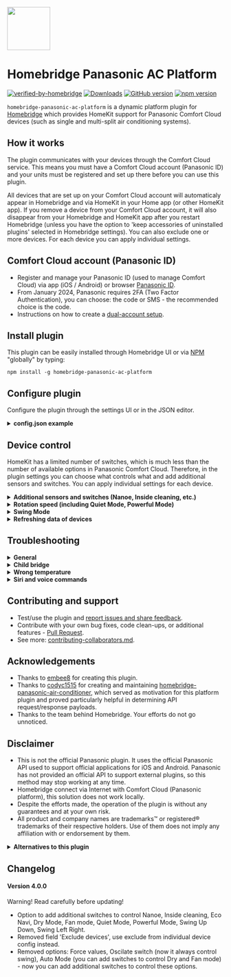 <img src="https://raw.githubusercontent.com/homebridge/verified/latest/icons/homebridge-panasonic-ac-platform.png" width="100px"></img>

# Homebridge Panasonic AC Platform

[![verified-by-homebridge](https://badgen.net/badge/homebridge/verified/purple)](https://github.com/homebridge/homebridge/wiki/Verified-Plugins)
[![Downloads](https://img.shields.io/npm/dt/homebridge-panasonic-ac-platform)](https://www.npmjs.com/package/homebridge-panasonic-ac-platform)
[![GitHub version](https://img.shields.io/github/package-json/v/homebridge-panasonic-ac-platform/homebridge-panasonic-ac-platform?label=GitHub)](https://github.com/homebridge-panasonic-ac-platform/homebridge-panasonic-ac-platform/releases)
[![npm version](https://img.shields.io/npm/v/homebridge-panasonic-ac-platform?color=%23cb3837&label=npm)](https://www.npmjs.com/package/homebridge-panasonic-ac-platform)

`homebridge-panasonic-ac-platform` is a dynamic platform plugin for [Homebridge](https://homebridge.io) which provides HomeKit support for Panasonic Comfort Cloud devices (such as single and multi-split air conditioning systems).

## How it works
The plugin communicates with your devices through the Comfort Cloud service. This means you must have a Comfort Cloud account (Panasonic ID) and your units must be registered and set up there before you can use this plugin.

All devices that are set up on your Comfort Cloud account will automaticaly appear in Homebridge and via HomeKit in your Home app (or other HomeKit app). If you remove a device from your Comfort Cloud account, it will also disappear from your Homebridge and HomeKit app after you restart Homebridge (unless you have the option to 'keep accessories of uninstalled plugins' selected in Homebridge settings). You can also exclude one or more devices. For each device you can apply individual settings. 

## Comfort Cloud account (Panasonic ID)

- Register and manage your Panasonic ID (used to manage Comfort Cloud) via app (iOS / Android) or browser [Panasonic ID](https://csapl.pcpf.panasonic.com).
- From January 2024, Panasonic requires 2FA (Two Factor Authentication), you can choose: the code or SMS - the recommended choice is the code.
- Instructions on how to create a [dual-account setup](https://github.com/homebridge-panasonic-ac-platform/homebridge-panasonic-ac-platform/blob/master/docs/dual-account-setup.md).

## Install plugin

This plugin can be easily installed through Homebridge UI or via [NPM](https://www.npmjs.com/package/homebridge-panasonic-ac-platform) "globally" by typing:

    npm install -g homebridge-panasonic-ac-platform

## Configure plugin
Configure the plugin through the settings UI or in the JSON editor.


<details>
<summary><b>config.json example</b></summary>

```json
{
  "platforms": [
    {
        "platform": "Panasonic AC Platform",
        "name": "Homebridge Panasonic AC Platform",
        "email": "mail@example.com",
        "password": "********",
        "key2fa": "GVZCKT2LLBLV2QBXMFAWFXKFKU5EWL2H",
        "appVersionOverride": "1.21.0",
        "suppressOutgoingUpdates": false, 
        "logsLevel": 1,
        "devices": [
                {
                    "name": "CS-Z50VKEW+4942673181",
                    "excludeDevice": true,
                    "minHeatingTemperature": 8,
                    "exposeOutdoorTemp": false,
                    "exposeNanoe": true,
                    "exposeInsideCleaning": false,
                    "exposeEcoNavi": false,
                    "exposeDryMode": false,
                    "exposeQuietMode": true,
                    "exposePowerfulMode": false,
                    "swingModeDirections": "LEFT-RIGHT-UP-DOWN",
                    "swingModeDefaultPositionUpDown": "CENTER",
                    "swingModeDefaultPositionLeftRight": "CENTER"
                },
                 {
                    "name": "Bedroom AC",
                    "excludeDevice": false,
                    "exposeOutdoorTemp": true,
                    "exposeNanoe": false,
                    "exposeInsideCleaning": true,
                },
            ]
    }
  ]
}
```
#### General

- `platform` (string): Tells Homebridge which platform this config belongs to. Leave as is.

- `name` (string): Name of the plugin displayed in Homebridge log and as plugin bridge name.

- `email` (string): The username of your Comfort Cloud (Panasonic ID) account.

- `password` (string): The password of your Comfort Cloud (Panasonic ID) account.

* `key2fa` (string): 
2FA key received from Panasonic (32 characters). Example: GVZCKT2LLBLV2QBXMFAWFXKFKU5EWL2H. Note: This field is currently not required to make this plugin work, but Panasonic already requires 2FA (code or SMS, recommended code) to log in to Comfort Cloud, so it may be required soon.

* `appVersionOverride` (string):
Leave this field empty to automatically fetch the latest version from the App Store and if that fails, it will use the last known working value which is hard-coded. Filling in this field will make the entered version used (automatic overwriting of versions from the App Store will not work).

* `suppressOutgoingUpdates` (boolean):
When enabled, changes in the Home app will not be sent to Comfort Cloud. Useful for testing your installation without constantly switching the state of your AC.

* `logsLevel` (integer):
Logs level. 0 - only errors and important info, 1 - standard, 2 - all (including debug). Note: to see debug messages in logs it is also required to enable Debug in Homebridge Settings.

#### Individual for each device

* `name` (string):
Device name (as it is in Comfort Cloud account) or serial (E.G.: CS-Z50VKEW+2462503161). Devices names and serial numbers are displayed in Homebridge log after restart, names can be also found in Panasonic Comfort Cloud app, serial numbers can be also found on the stickers on the devices.

* `excludeDevice` (boolean):
Exclude device from Homebridge and HomeKit (it will stay in Comfort Cloud).

* `minHeatingTemperature` (integer):
The default heating temperature range is 16-30°C. Some Panasonic ACs have an additional heating mode for the range of 8-15°C. You can use this setting to adjust the minimum value. Leave it empty to use the default value.

* `exposeOutdoorTemp` (boolean):
When enabled it will create a dummy temperature sensor which will display the temperature from outdoor unit. This can be used for monitoring or automation purposes. Note: It may be required for the device to be turned on to retrieve the current temperature from the outdoor unit.

* `exposeNanoe` (boolean): When enabled it will create a switch to control Nanoe.

* `exposeInsideCleaning` (boolean): When enabled it will create a switch to control Inside Cleaning.

* `exposeEcoNavi` (boolean): When enabled it will create a switch to control Eco Navi.
 
* `exposeDryMode` (boolean): When enabled it will create a switch to control Dry Mode. Note: disabling this switch will set Auto Mode.",

* `exposeFanMode` (boolean): When enabled it will create a switch to control Fan Mode. Note: disabling this switch will set Auto Mode.",

* `exposeQuietMode` (boolean): When enabled it will create a switch to control Quiet Mode. Quiet Mode can also be enabled by setting the speed slider (rotation) to 1.",

* `exposePowerfulMode` (boolean): When enabled it will create a switch to control Powerful Mode. Powerful Mode can also be enabled by setting the speed slider (rotation) to 7.",

* `swingModeDirections` (string):
Desired swing direction(s) activated when swing is switched on.

* `swingModeDefaultPositionUpDown` (string):
Desired position of the Up-Down flaps when swing is switched off or the swing directions setting is Left-Right only.

* `swingModeDefaultPositionLeftRight` (string):
Desired position of the Left-Right flaps when swing is switched off or the swing directions setting is Up-Down only.


</details>

## Device control

HomeKit has a limited number of switches, which is much less than the number of available options in Panasonic Comfort Cloud. Therefore, in the plugin settings you can choose what controls what and add additional sensors and switches. You can apply individual settings for each device.

<details>
<summary><b>Additional sensors and switches (Nanoe, Inside cleaning, etc.)</b></summary>
    
- Enable additional sensor for outdoor temp.
- Enable additional switches for: Nanoe, Inside Cleaning, Eco Navi, Dry Mode, Fan mode, Quiet Mode, Powerful Mode, Swing Up Down, Swing Left Right.
- These switches will be available in HomeKit, directly in your main device or in device / settings (wheel icon) / accessories. 
- If you add at least one sensor or switch, the appearance of the air conditioning will change - rotation speed and swing will not be available in the main view, only after entering the device / settings (wheel icon) / accessories / device / settings (wheel icon).
- You can also use the option 'show as separate tiles' to separate the accessories.

</details>

<details>
<summary><b>Rotation speed (including Quiet Mode, Powerful Mode)</b></summary>

All settings related to a unit's fan speed are controlled through the fan speed slider. The following mapping applies:

| Home app slider position  | Comfort Cloud setting |
| ------------------------: | --------------------- |
| (leftmost) 0              | Device off            |
| 1                         | Quiet mode            |
| 2                         | Fan speed: 1          |
| 3                         | Fan speed: 2          |
| 4                         | Fan speed: 3          |
| 5                         | Fan speed: 4          |
| 6                         | Fan speed: 5          |
| 7                         | Powerful mode         |
| (rightmost) 8             | Auto                  |

</details>

<details>
<summary><b>Swing Mode</b></summary>
HomeKit has only one 'Oscillate' switch, but most Panasonic ACs have two swing directions. In plugin settings you can set horizontal and vertical desired positions.
</details>

<details>
<summary><b>Refreshing data of devices</b></summary>

The data is refreshed automatically: every 10 minutes when the device is turned on and every 60 minutes when it is turned off. Data is also refreshed every time the state of the device is changed using HomeKit / Apple Home.

</details>


## Troubleshooting

<details>
<summary><b>General</b></summary>

- Make sure that you can successfully log in and control each device via Panasonic Comfort Cloud application.
- Accept all terms, conditions, etc in Panasonic Comfort Cloud app.
- Update plugin, Homebridge and all its components and Apple hubs to the newest versions.
- Field Comfort Cloud app version (in plugin settings) should be empty or have newest Comfort Cloud app version (same as in Apple App Store).
- Disconnect each Comfort Cloud device (like AC) from the power and turn it on again (or restart WiFi in them).
- Restart Internet routers.
- Restart Homebridge or plugin bridge.
- Remove one or move device from Homebridge cache (Homebridge settings > remove one device from cache).
- Set Logs Level to all (in plugin config) and enable debug mode (in Homebridge settings). This will include more detailed information in the log.

</details>

<details>
<summary><b>Child bridge</b></summary>
    
- It's recommended you run this plugin as a [child bridge](https://github.com/homebridge/homebridge/wiki/Child-Bridges).

</details>

<details>
<summary><b>Wrong temperature</b></summary>
    
- Built-in temperature sensors (in the internal and external unit) give only approximate values (as the manufacturer himself indicates).
- Values from outdoor sensors are shown and updated only when the device is turned on.
- Comfort Cloud updates data only from time to time, the same plugin, which is why the temperature in the Panasonic Comfort Cloud application may be different than in HomeKit / Apple Home. You can force refresh in Panasonic app by pulling down the screen. 
- For these reasons, it is not recommended to use built-in sensors for automation. Instead, it is advisable to use an external sensor.
- So what are these built-in sensors for? Internal sensor is for two simple automations that every AC have built-in: for cooling mode turn off cooling when the room temperature (internal sensor) is equal to or lower than the set, and for heating mode when it is equal or higher. Outdoor sensor is for detecting when AC should run defrost. 
</details>

<details>
<summary><b>Siri and voice commands</b></summary>

If everything works properly and you can control devices using the Apple Home application, you can also control it using Siri. Commands fully depend on Apple.

Examples of commands:
- Hey Siri, turn on [device name] 
- Hey Siri, [device name] , turn off
- Hey Siri, [device name] , set [auto, heat, cool] mode
- Hey Siri, [device name] , set rotation speed to [value from 1 to 8]

You can also combine several commands into one:
- Hey Siri, [device name] , set [auto, heat, cool] mode and rotation speed to [value from 1 to 8]

</details>

## Contributing and support

- Test/use the plugin and [report issues and share feedback](https://github.com/homebridge-panasonic-ac-platform/homebridge-panasonic-ac-platform/issues).
- Contribute with your own bug fixes, code clean-ups, or additional features - [Pull Request](https://github.com/homebridge-panasonic-ac-platform/homebridge-panasonic-ac-platform/pulls).
- See more: [contributing-collaborators.md](https://github.com/homebridge-panasonic-ac-platform/homebridge-panasonic-ac-platform/blob/master/docs/contributing-collaborators.md). 

## Acknowledgements
- Thanks to [embee8](https://github.com/embee8) for creating this plugin.
- Thanks to [codyc1515](https://github.com/codyc1515) for creating and maintaining [homebridge-panasonic-air-conditioner](https://github.com/codyc1515/homebridge-panasonic-air-conditioner), which served as motivation for this platform plugin and proved particularly helpful in determining API request/response payloads.
- Thanks to the team behind Homebridge. Your efforts do not go unnoticed.

## Disclaimer
- This is not the official Panasonic plugin. It uses the official Panasonic API used to support official applications for iOS and Android. Panasonic has not provided an official API to support external plugins, so this method may stop working at any time.
- Homebridge connect via Internet with Comfort Cloud (Panasonic platform), this solution does not work locally.
- Despite the efforts made, the operation of the plugin is without any guarantees and at your own risk.
- All product and company names are trademarks™ or registered® trademarks of their respective holders. Use of them does not imply any affiliation with or endorsement by them.

<details>
<summary><b>Alternatives to this plugin</b></summary>

- Local access, but this requires reworking of the equipment, which will lose the warranty, so rather not recommended.
    
- Control by IR (imitates an IR remote control), but it only allows you to send commands (not possible to read the state). Examples:

  - Aqara Hub M2 or M3. This Hub will directly exposes IR to Homekit. You need to create scene in Aqara app for every IR command, for IR commands scenes are the only way to sync to HomeKit.

  - Broadlink RM4 Mini or Pro. They work as WiFi devices. You need to install Homebridge plugin ([homebridge-broadlink-rm](https://github.com/kiwi-cam/homebridge-broadlink-rm)) to work with this. For every command there will be separate accessory in HomeKit.
        
  - Any Zigbee IR blaster. You can easily add Zigbee support to Homebridge. Just connect the Conbee stick, enable the support in hb-config (Extra packages / deCONZ), install the appropriate plugin (E.G.: [homebridge-deconz](https://github.com/ebaauw/homebridge-deconz)) and add the selected IR blaster.

</details>

## Changelog

#### Version 4.0.0

Warning! Read carefully before updating!

- Option to add additional switches to control Nanoe, Inside cleaning, Eco Navi, Dry Mode, Fan mode, Quiet Mode, Powerful Mode, Swing Up Down, Swing Left Right.
- Removed field 'Exclude devices', use exclude from individual device config instead.
- Removed options: Force values, Oscilate switch (now it always control swing), Auto Mode (you can add switches to control Dry and Fan mode) - now you can add additional switches to control these options. 

